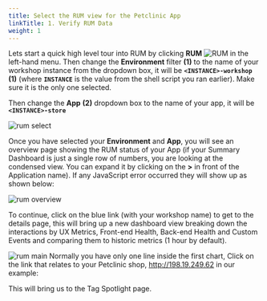 ```yaml
---
title: Select the RUM view for the Petclinic App
linkTitle: 1. Verify RUM Data
weight: 1
---
```


Lets start a quick high level tour into RUM by clicking **RUM** ![RUM](../../images/rum-icon.png?classes=inline&height=25px) in the left-hand menu. Then change the **Environment** filter **(1)** to the name of your workshop instance from the dropdown box, it will be **`<INSTANCE>-workshop`** **(1)** (where **`INSTANCE`** is the value from the shell script you ran earlier). Make sure it is the only one selected.

Then change the **App** **(2)** dropdown box to the name of your app, it will be **`<INSTANCE>-store`**

![rum select](../../images/rum-env-select.png)

Once you have selected your **Environment** and **App**, you will see an overview page showing the RUM status of your App (if your Summary Dashboard is just a single row of numbers, you are looking at the condensed view. You can expand it by clicking on the **>** in front of the Application name). If any JavaScript error occurred they will show up as shown below:

![rum overview](../../images/rum-overview.png)

To continue, click on the blue link (with your workshop name) to get to the details page, this will bring up a new dashboard view breaking down the interactions by UX Metrics, Front-end Health, Back-end Health and Custom Events and comparing them to historic metrics (1 hour by default).

![rum  main](../../images/rum-main.png)
Normally you have only one line inside the first chart,  Click on the link that relates to your Petclinic shop, 
http://198.19.249.62 in our example:

This will bring us to the Tag Spotlight page.
